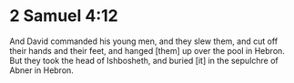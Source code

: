 # 2 Samuel 4:12

And David commanded his young men, and they slew them, and cut off their hands and their feet, and hanged [them] up over the pool in Hebron. But they took the head of Ishbosheth, and buried [it] in the sepulchre of Abner in Hebron.